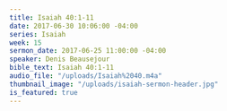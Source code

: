 ```yaml
---
title: Isaiah 40:1-11
date: 2017-06-30 10:06:00 -04:00
series: Isaiah
week: 15
sermon_date: 2017-06-25 11:00:00 -04:00
speaker: Denis Beausejour
bible_text: Isaiah 40:1-11
audio_file: "/uploads/Isaiah%2040.m4a"
thumbnail_image: "/uploads/isaiah-sermon-header.jpg"
is_featured: true
---
```


